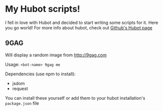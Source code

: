 # My Hubot scripts!

I fell in love with Hubot and decided to start writing some scripts for it. Here you go world!
For more info about hubot, check out [Github's Hubot page](http://hubot.github.com/)

## 9GAG
Will display a random image from http://9gag.com

Usage: `<bot-name> 9gag me`

Dependencies (use npm to install):

* jsdom
* request

You can install these yourself or add them to your hubot installation's `package.json` file
